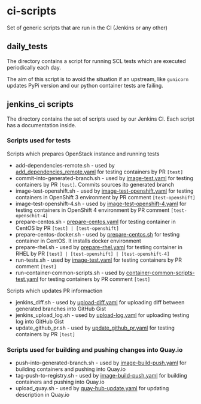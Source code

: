 # ci-scripts
Set of generic scripts that are run in the CI (Jenkins or any other)

## daily_tests

The directory contains a script for running SCL
tests which are executed periodically each day.

The aim of this script is to avoid the situation
if an upstream, like `gunicorn` updates PyPi
version and our python container tests are failing.

## jenkins_ci scripts

The directory contains the set of scripts used by our Jenkins CI.
Each script has a documentation inside.

### Scripts used for tests

Scripts which prepares OpenStack instance and running tests
* add-dependencies-remote.sh - used by [add_dependencies_remote.yaml](https://github.com/sclorg/rhscl-container-ci/yaml/builders/add_dependencies_remote.yaml)
  for testing containers by PR `[test]`
* commit-into-generated-branch.sh - used by [image-test.yaml](https://github.com/sclorg/rhscl-container-ci/yaml/builders/image-test.yaml)
  for testing containers by PR `[test]`. Commits sources ito generated branch
* image-test-openshift.sh - used by [image-test-openshift.yaml](https://github.com/sclorg/rhscl-container-ci/yaml/builders/image-test-openshift.yaml)
  for testing containers in OpenShift 3 environment by PR comment `[test-openshift]`
* image-test-openshift-4.sh - used by [image-test-openshift-4.yaml](https://github.com/sclorg/rhscl-container-ci/yaml/builders/image-test-openshift-4.yaml)
  for testing containers in OpenShift 4 environment by PR comment `[test-openschit-4]`
* prepare-centos.sh - [prepare-centos.yaml](https://github.com/sclorg/rhscl-container-ci/yaml/builders/prepare-centos.yaml)
  for testing container in CentOS by PR `[test] | [test-openshift]`
* prepare-centos-docker.sh - used by [prepare-centos.sh](https://github.com/sclorg/ci-scripts/jenkins_ci/prepare-centos.sh)
  for testing container in CentOS. It installs docker environment
* prepare-rhel.sh - used by [prepare-rhel.yaml](https://github.com/sclorg/rhscl-container-ci/yaml/builders/prepare-rhel.yaml)
  for testing container in RHEL by PR `[test] | [test-openshift] | [test-openshift-4]`
* run-tests.sh - used by [image-test.yaml](https://github.com/sclorg/rhscl-container-ci/yaml/builders/image-test.yaml)
  for testing containers by PR comment `[test]`
* run-container-common-scripts.sh - used by [container-common-scripts-test.yaml](https://github.com/sclorg/rhscl-container-ci/blob/master/yaml/jobs/misc/container-common-scripts-test.yaml) for testing containers by PR comment `[test]`

Scripts which updates PR informaction
* jenkins_diff.sh - used by [upload-diff.yaml](https://github.com/sclorg/rhscl-container-ci/yaml/publishers/upload-diff.yaml)
  for uploading diff between generated branches into GitHub Gist
* jenkins_upload_log.sh - used by [upload-log.yaml](https://github.com/sclorg/rhscl-container-ci/yaml/publishers/upload-log.yaml)
  for uploading testing log into GitHub Gist
* update_github_pr.sh - used by [update_github_pr.yaml](https://github.com/sclorg/rhscl-container-ci/yaml/builders/update_github_pr.yaml)
  for testing containers by PR `[test]`


### Scripts used for building and pushing changes into Quay.io

* push-into-generated-branch.sh - used by [image-build-push.yaml](https://github.com/sclorg/rhscl-container-ci/yaml/builders/image-build-push.yaml)
  for building containers and pushing into Quay.io
* tag-push-to-registry.sh - used by [image-build-push.yaml](https://github.com/sclorg/rhscl-container-ci/yaml/builders/image-build-push.yaml)
  for building containers and pushing into Quay.io
* upload_quay.sh - used by [quay-hub-update.yaml](https://github.com/sclorg/rhscl-container-ci/yaml/builders/quay-hub-update.yaml)
  for updating description in Quay.io
